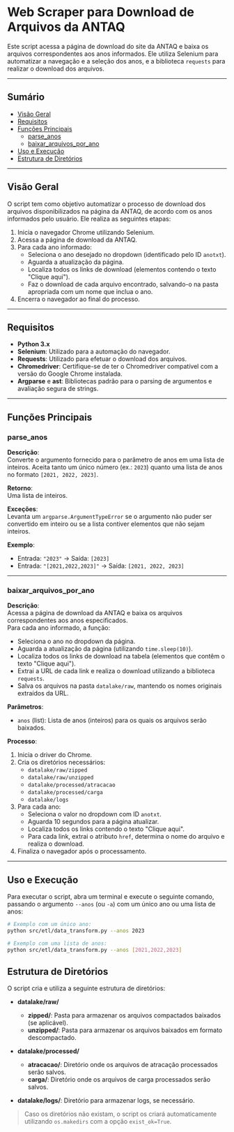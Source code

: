 # Web Scraper para Download de Arquivos da ANTAQ

Este script acessa a página de download do site da ANTAQ e baixa os arquivos correspondentes aos anos informados. Ele utiliza Selenium para automatizar a navegação e a seleção dos anos, e a biblioteca `requests` para realizar o download dos arquivos.

---
## Sumário

- [Visão Geral](#visão-geral)
- [Requisitos](#requisitos)
- [Funções Principais](#funções-principais)
  - [parse_anos](#parse_anos)
  - [baixar_arquivos_por_ano](#baixar_arquivos_por_ano)
- [Uso e Execução](#uso-e-execução)
- [Estrutura de Diretórios](#estrutura-de-diretórios)
---

## Visão Geral

O script tem como objetivo automatizar o processo de download dos arquivos disponibilizados na página da ANTAQ, de acordo com os anos informados pelo usuário. Ele realiza as seguintes etapas:
1. Inicia o navegador Chrome utilizando Selenium.
2. Acessa a página de download da ANTAQ.
3. Para cada ano informado:
   - Seleciona o ano desejado no dropdown (identificado pelo ID `anotxt`).
   - Aguarda a atualização da página.
   - Localiza todos os links de download (elementos contendo o texto "Clique aqui").
   - Faz o download de cada arquivo encontrado, salvando-o na pasta apropriada com um nome que inclua o ano.
4. Encerra o navegador ao final do processo.

---

## Requisitos

- **Python 3.x**
- **Selenium**: Utilizado para a automação do navegador.
- **Requests**: Utilizado para efetuar o download dos arquivos.
- **Chromedriver**: Certifique-se de ter o Chromedriver compatível com a versão do Google Chrome instalada.
- **Argparse** e **ast**: Bibliotecas padrão para o parsing de argumentos e avaliação segura de strings.

---

## Funções Principais

### parse_anos

**Descrição**:  
Converte o argumento fornecido para o parâmetro de anos em uma lista de inteiros. Aceita tanto um único número (ex.: `2023`) quanto uma lista de anos no formato `[2021, 2022, 2023]`.

**Retorno**:  
Uma lista de inteiros.

**Exceções**:  
Levanta um `argparse.ArgumentTypeError` se o argumento não puder ser convertido em inteiro ou se a lista contiver elementos que não sejam inteiros.

**Exemplo**:
- Entrada: `"2023"` → Saída: `[2023]`
- Entrada: `"[2021,2022,2023]"` → Saída: `[2021, 2022, 2023]`

---

### baixar_arquivos_por_ano

**Descrição**:  
Acessa a página de download da ANTAQ e baixa os arquivos correspondentes aos anos especificados.  
Para cada ano informado, a função:
- Seleciona o ano no dropdown da página.
- Aguarda a atualização da página (utilizando `time.sleep(10)`).
- Localiza todos os links de download na tabela (elementos que contêm o texto "Clique aqui").
- Extrai a URL de cada link e realiza o download utilizando a biblioteca `requests`.
- Salva os arquivos na pasta `datalake/raw`, mantendo os nomes originais extraídos da URL.

**Parâmetros**:
- `anos` (list): Lista de anos (inteiros) para os quais os arquivos serão baixados.

**Processo**:
1. Inicia o driver do Chrome.
2. Cria os diretórios necessários:
   - `datalake/raw/zipped`
   - `datalake/raw/unzipped`
   - `datalake/processed/atracacao`
   - `datalake/processed/carga`
   - `datalake/logs`
3. Para cada ano:
   - Seleciona o valor no dropdown com ID `anotxt`.
   - Aguarda 10 segundos para a página atualizar.
   - Localiza todos os links contendo o texto "Clique aqui".
   - Para cada link, extrai o atributo `href`, determina o nome do arquivo e realiza o download.
4. Finaliza o navegador após o processamento.

---

## Uso e Execução

Para executar o script, abra um terminal e execute o seguinte comando, passando o argumento `--anos` (ou `-a`) com um único ano ou uma lista de anos:

```bash
# Exemplo com um único ano:
python src/etl/data_transform.py --anos 2023
```
```bash
# Exemplo com uma lista de anos:
python src/etl/data_transform.py --anos [2021,2022,2023]
```

## Estrutura de Diretórios

O script cria e utiliza a seguinte estrutura de diretórios:

- **datalake/raw/**
  - **zipped/**: Pasta para armazenar os arquivos compactados baixados (se aplicável).
  - **unzipped/**: Pasta para armazenar os arquivos baixados em formato descompactado.

- **datalake/processed/**
  - **atracacao/**: Diretório onde os arquivos de atracação processados serão salvos.
  - **carga/**: Diretório onde os arquivos de carga processados serão salvos.

- **datalake/logs/**: Diretório para armazenar logs, se necessário.

> Caso os diretórios não existam, o script os criará automaticamente utilizando `os.makedirs` com a opção `exist_ok=True`.

